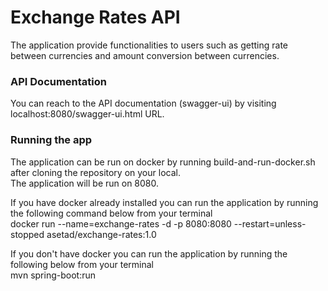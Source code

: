 # Exchange Rates API

The application provide functionalities to users such as getting rate between currencies and amount conversion between currencies.<br>

### API Documentation
You can reach to the API documentation (swagger-ui) by visiting localhost:8080/swagger-ui.html URL.<br>

### Running the app
The application can be run on docker by running build-and-run-docker.sh after cloning the repository on your local.<br>
The application will be run on 8080.<br>

If you have docker already installed you can run the application by running the following command below from your terminal<br>
docker run --name=exchange-rates -d -p 8080:8080 --restart=unless-stopped asetad/exchange-rates:1.0

If you don't have docker you can run the application by running the following below from your terminal<br>
mvn spring-boot:run